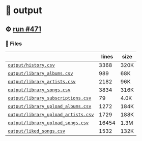 # 📝  output 

## ⚙️ [run #471](https://github.com/jwenerd/ytm-dl/actions/runs/8028817190)

### 📁 Files

|                                                                         |lines|size|
|-------------------------------------------------------------------------|-----|----|
|[`output/history.csv` ](output/history.csv)                              |3368 |320K|
|[`output/library_albums.csv` ](output/library_albums.csv)                |989  |68K |
|[`output/library_artists.csv` ](output/library_artists.csv)              |2182 |96K |
|[`output/library_songs.csv` ](output/library_songs.csv)                  |3834 |316K|
|[`output/library_subscriptions.csv` ](output/library_subscriptions.csv)  |79   |4.0K|
|[`output/library_upload_albums.csv` ](output/library_upload_albums.csv)  |1272 |184K|
|[`output/library_upload_artists.csv` ](output/library_upload_artists.csv)|1729 |188K|
|[`output/library_upload_songs.csv` ](output/library_upload_songs.csv)    |16454|1.3M|
|[`output/liked_songs.csv` ](output/liked_songs.csv)                      |1532 |132K|